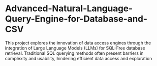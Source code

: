 # Advanced-Natural-Language-Query-Engine-for-Database-and-CSV
This project explores the innovation of data access engines through the integration of Large Language Models (LLMs) for SQL-Free database retrieval. Traditional SQL querying methods often present barriers in complexity and usability, hindering efficient data access and exploration
